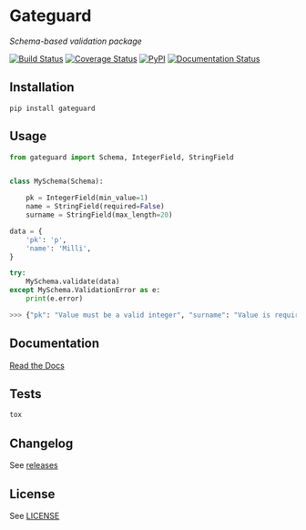 # Gateguard #
*Schema-based validation package*

[![Build Status](https://travis-ci.org/pyvim/gateguard.svg)](https://travis-ci.org/pyvim/gateguard)
[![Coverage Status](https://coveralls.io/repos/github/pyvim/gateguard/badge.svg?branch=master)](https://coveralls.io/github/pyvim/gateguard?branch=master)
[![PyPI](http://img.shields.io/pypi/v/gateguard.svg?style=flat)](https://pypi.python.org/pypi/gateguard)
[![Documentation Status](http://readthedocs.org/projects/gateguard/badge/?version=latest)](http://gateguard.readthedocs.org/en/latest/?badge=latest)

## Installation ##

`pip install gateguard`

## Usage ##

```python
from gateguard import Schema, IntegerField, StringField


class MySchema(Schema):

    pk = IntegerField(min_value=1)
    name = StringField(required=False)
    surname = StringField(max_length=20)

data = {
    'pk': 'p',
    'name': 'Milli',
}

try:
    MySchema.validate(data)
except MySchema.ValidationError as e:
    print(e.error)

>>> {"pk": "Value must be a valid integer", "surname": "Value is required"}
```

## Documentation ##
[Read the Docs](http://gateguard.readthedocs.org/)

## Tests ##
```bash
tox
```

## Changelog ##
See [releases](https://github.com/pyvim/gateguard/releases)

## License ##
See [LICENSE](https://github.com/pyvim/gateguard/blob/master/LICENSE)
